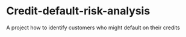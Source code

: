 # Credit-default-risk-analysis
A project how to identify customers who might default on their credits
